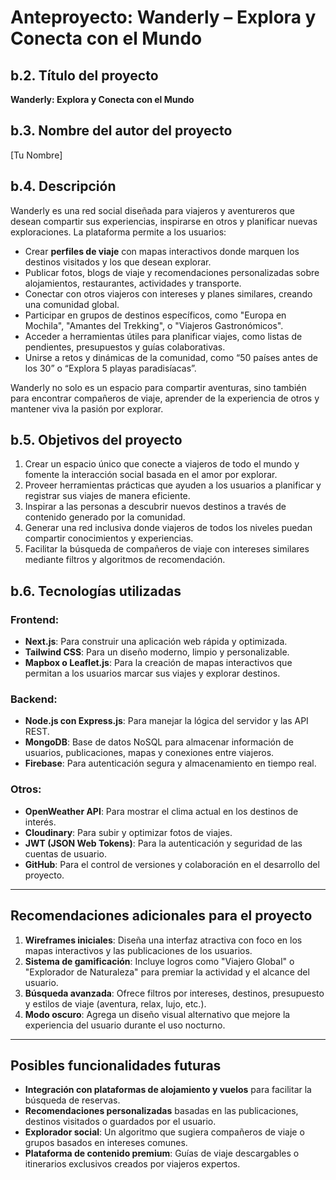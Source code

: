 # Anteproyecto: Wanderly – Explora y Conecta con el Mundo

## **b.2. Título del proyecto**  
**Wanderly: Explora y Conecta con el Mundo**

## **b.3. Nombre del autor del proyecto**  
[Tu Nombre]

## **b.4. Descripción**  
Wanderly es una red social diseñada para viajeros y aventureros que desean compartir sus experiencias, inspirarse en otros y planificar nuevas exploraciones. La plataforma permite a los usuarios:  
- Crear **perfiles de viaje** con mapas interactivos donde marquen los destinos visitados y los que desean explorar.  
- Publicar fotos, blogs de viaje y recomendaciones personalizadas sobre alojamientos, restaurantes, actividades y transporte.  
- Conectar con otros viajeros con intereses y planes similares, creando una comunidad global.  
- Participar en grupos de destinos específicos, como "Europa en Mochila", "Amantes del Trekking", o "Viajeros Gastronómicos".  
- Acceder a herramientas útiles para planificar viajes, como listas de pendientes, presupuestos y guías colaborativas.  
- Unirse a retos y dinámicas de la comunidad, como “50 países antes de los 30” o “Explora 5 playas paradisíacas”.  

Wanderly no solo es un espacio para compartir aventuras, sino también para encontrar compañeros de viaje, aprender de la experiencia de otros y mantener viva la pasión por explorar.

## **b.5. Objetivos del proyecto**  
1. Crear un espacio único que conecte a viajeros de todo el mundo y fomente la interacción social basada en el amor por explorar.  
2. Proveer herramientas prácticas que ayuden a los usuarios a planificar y registrar sus viajes de manera eficiente.  
3. Inspirar a las personas a descubrir nuevos destinos a través de contenido generado por la comunidad.  
4. Generar una red inclusiva donde viajeros de todos los niveles puedan compartir conocimientos y experiencias.  
5. Facilitar la búsqueda de compañeros de viaje con intereses similares mediante filtros y algoritmos de recomendación.  

## **b.6. Tecnologías utilizadas**

### **Frontend:**  
- **Next.js**: Para construir una aplicación web rápida y optimizada.  
- **Tailwind CSS**: Para un diseño moderno, limpio y personalizable.  
- **Mapbox o Leaflet.js**: Para la creación de mapas interactivos que permitan a los usuarios marcar sus viajes y explorar destinos.  

### **Backend:**  
- **Node.js con Express.js**: Para manejar la lógica del servidor y las API REST.  
- **MongoDB**: Base de datos NoSQL para almacenar información de usuarios, publicaciones, mapas y conexiones entre viajeros.  
- **Firebase**: Para autenticación segura y almacenamiento en tiempo real.  

### **Otros:**  
- **OpenWeather API**: Para mostrar el clima actual en los destinos de interés.  
- **Cloudinary**: Para subir y optimizar fotos de viajes.  
- **JWT (JSON Web Tokens)**: Para la autenticación y seguridad de las cuentas de usuario.  
- **GitHub**: Para el control de versiones y colaboración en el desarrollo del proyecto.  

---

## **Recomendaciones adicionales para el proyecto**  
1. **Wireframes iniciales**: Diseña una interfaz atractiva con foco en los mapas interactivos y las publicaciones de los usuarios.  
2. **Sistema de gamificación**: Incluye logros como "Viajero Global" o "Explorador de Naturaleza" para premiar la actividad y el alcance del usuario.  
3. **Búsqueda avanzada**: Ofrece filtros por intereses, destinos, presupuesto y estilos de viaje (aventura, relax, lujo, etc.).  
4. **Modo oscuro**: Agrega un diseño visual alternativo que mejore la experiencia del usuario durante el uso nocturno.  

---

## **Posibles funcionalidades futuras**  
- **Integración con plataformas de alojamiento y vuelos** para facilitar la búsqueda de reservas.  
- **Recomendaciones personalizadas** basadas en las publicaciones, destinos visitados o guardados por el usuario.  
- **Explorador social**: Un algoritmo que sugiera compañeros de viaje o grupos basados en intereses comunes.  
- **Plataforma de contenido premium**: Guías de viaje descargables o itinerarios exclusivos creados por viajeros expertos.

